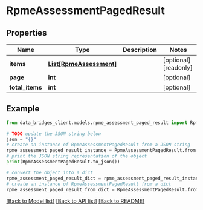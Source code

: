 # RpmeAssessmentPagedResult


## Properties

Name | Type | Description | Notes
------------ | ------------- | ------------- | -------------
**items** | [**List[RpmeAssessment]**](RpmeAssessment.md) |  | [optional] [readonly] 
**page** | **int** |  | [optional] 
**total_items** | **int** |  | [optional] 

## Example

```python
from data_bridges_client.models.rpme_assessment_paged_result import RpmeAssessmentPagedResult

# TODO update the JSON string below
json = "{}"
# create an instance of RpmeAssessmentPagedResult from a JSON string
rpme_assessment_paged_result_instance = RpmeAssessmentPagedResult.from_json(json)
# print the JSON string representation of the object
print(RpmeAssessmentPagedResult.to_json())

# convert the object into a dict
rpme_assessment_paged_result_dict = rpme_assessment_paged_result_instance.to_dict()
# create an instance of RpmeAssessmentPagedResult from a dict
rpme_assessment_paged_result_from_dict = RpmeAssessmentPagedResult.from_dict(rpme_assessment_paged_result_dict)
```
[[Back to Model list]](../README.md#documentation-for-models) [[Back to API list]](../README.md#documentation-for-api-endpoints) [[Back to README]](../README.md)


